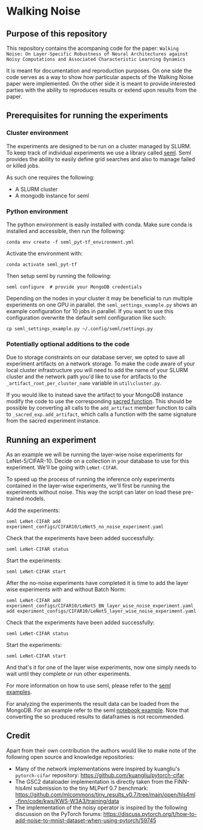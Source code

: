# Walking Noise

## Purpose of this repository
This repository contains the acompaning code for the paper: `Walking Noise: On Layer-Specific Robustness of Neural Architectures against Noisy Computations and Associated Characteristic Learning Dynamics`

It is meant for documentation and reproduction purposes.
On one side the code serves as a way to show how particular aspects of the Walking Noise paper were implemented.
On the other side it is meant to provide interested parties with the ability to reproduces results or extend 
upon results from the paper.

## Prerequisites for running the experiments
### Cluster environment
The experiments are designed to be run on a cluster managed by SLURM. 
To keep track of individual experiments we use a library called [seml](https://github.com/TUM-DAML/seml).
Seml provides the ability to easily define grid searches and also to manage failed or killed jobs.

As such one requires the following:
- A SLURM cluster
- A mongodb instance for seml

### Python environment
The python environment is easily installed with conda.
Make sure conda is installed and accessible, then run the following:
```
conda env create -f seml_pyt-tf_environment.yml
```
Activate the environment with:
```
conda activate seml_pyt-tf
```
Then setup seml by running the following:
```
seml configure  # provide your MongoDB credentials
```
Depending on the nodes in your cluster it may be beneficial to run multiple experiments on one GPU in parallel.
the `seml_settings_example.py` shows an example configuration for 10 jobs in parallel.
If you want to use this configuration overwrite the default seml configuration like such:
```
cp seml_settings_example.py ~/.config/seml/settings.py
```

### Potentially optional additions to the code
Due to storage constraints on our database server, we opted to save all experiment artifacts on a network storage.
To make the code aware of your local cluster infrastructure you will need to add the name of your SLURM cluster and the 
network path you'd like to use for artifacts to the `_artifact_root_per_cluster_name` variable in `util\cluster.py`.

If you would like to instead save the artifact to your MongoDB instance modify the code to use the corresponding
[sacred function](https://sacred.readthedocs.io/en/stable/apidoc.html?highlight=add_artifact#sacred.Experiment.add_artifact).
This should be possible by converting all calls to the `add_artifact` member function to calls to `_sacred_exp.add_artifact`,
which calls a function with the same signature from the sacred experiment instance.

## Running an experiment
As an example we will be running the layer-wise noise experiments for LeNet-5/CIFAR-10.
Decide on a collection in your database to use for this experiment. We'll be going with `LeNet-CIFAR`.

To speed up the process of running the inference only experiments contained in the layer-wise experiments, we'll first be running the experiments without noise.
This way the script can later on load these pre-trained models.

Add the experiments:
```
seml LeNet-CIFAR add experiment_configs/CIFAR10/LeNet5_no_noise_experiment.yaml
```
Check that the experiments have been added successfully:
```
seml LeNet-CIFAR status
```
Start the experiments:
```
seml LeNet-CIFAR start
```

After the no-noise experiments have completed it is time to add the layer wise experiments with and without Batch Norm:
```
seml LeNet-CIFAR add experiment_configs/CIFAR10/LeNet5_BN_layer_wise_noise_experiment.yaml add experiment_configs/CIFAR10/LeNet5_layer_wise_noise_experiment.yaml
```
Check that the experiments have been added successfully:
```
seml LeNet-CIFAR status
```
Start the experiments:
```
seml LeNet-CIFAR start
```

And that's it for one of the layer wise experiments, now one simply needs to wait until they complete or run other experiments.

For more information on how to use seml, please refer to the [seml examples](https://github.com/TUM-DAML/seml/tree/master/examples).

For analyzing the experiments the result data can be loaded from the MongoDB. For an example refer to the 
seml [notebook example](https://github.com/TUM-DAML/seml/blob/master/examples/notebooks/experiment_results.ipynb).
Note that converting the so produced results to dataframes is not recommended.

## Credit
Apart from their own contribution the authors would like to make note of the following open source and knowledge repositories:
- Many of the network implementations were inspired by kuangliu's `pytorch-cifar` repository: https://github.com/kuangliu/pytorch-cifar
- The GSC2 dataloader implementation is directly taken from the FINN-hls4ml submission to the tiny MLPerf 0.7 benchmark: https://github.com/mlcommons/tiny_results_v0.7/tree/main/open/hls4ml-finn/code/kws/KWS-W3A3/training/data
- The implementation of the noisy operator is inspired by the following discussion on the PyTorch forums: https://discuss.pytorch.org/t/how-to-add-noise-to-mnist-dataset-when-using-pytorch/59745




